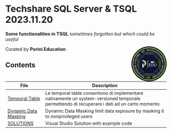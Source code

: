 # **Techshare SQL Server & TSQL** 2023.11.20

**Some functionalities in TSQL** *sometimes forgotten but which could be useful*

Curated by **Porini Education** <img src="/Assets/RGB_Badge_PIRC.png" width=110px align=right>

## Contents

|File|Description|
|---|---|
|[Temporal Table](/Code/TemporalTable.md)|Le temporal table consentono di implementare nativamente un system-versioned temporale permettendo di recuperare i dati ad un certo momento |
|[Dynamic Data Masking](/Code/DynamicDataMasking.md)|Dynamic Data Masking limit data exposure by masking it to nonprivileged users |
|[SOLUTIONS](/Code/TechShare_20231120/)|Visual Studio Solution with example code |
